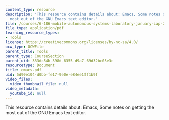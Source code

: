 ```yaml
---
content_type: resource
description: 'This resource contains details about: Emacs, Some notes on getting the
  most out of the GNU Emacs text editor.'
file: /courses/6-186-mobile-autonomous-systems-laboratory-january-iap-2005/5d90e104d0bbfe179e0ee84ee1ff1b9f_emacs.pdf
file_type: application/pdf
learning_resource_types:
- Tools
license: https://creativecommons.org/licenses/by-nc-sa/4.0/
ocw_type: OCWFile
parent_title: Tools
parent_type: CourseSection
parent_uid: 333dc54b-398d-6355-d9a7-69d32bc03e3c
resourcetype: Document
title: emacs.pdf
uid: 5d90e104-d0bb-fe17-9e0e-e84ee1ff1b9f
video_files:
  video_thumbnail_file: null
video_metadata:
  youtube_id: null
---
```

This resource contains details about: Emacs, Some notes on getting the most out of the GNU Emacs text editor.